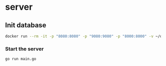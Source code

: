 # server


## Init database 

```sh
docker run --rm -it -p "8080:8080" -p "9080:9080" -p "8000:8000" -v ~/dgraph:/dgraph "dgraph/standalone:v21.12.0"
```

### Start the server

```sh
go run main.go
```

